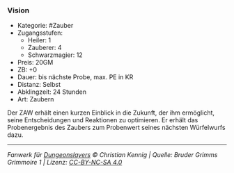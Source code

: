 ### Vision

- Kategorie: #Zauber
- Zugangsstufen:
  - Heiler: 1
  - Zauberer: 4
  - Schwarzmagier: 12
- Preis: 20GM
- ZB: +0
- Dauer: bis nächste Probe, max. PE in KR
- Distanz: Selbst
- Abklingzeit: 24 Stunden
- Art: Zaubern

Der ZAW erhält einen kurzen Einblick in die Zukunft, der ihm ermöglicht, seine Entscheidungen und Reaktionen zu optimieren. Er erhält das Probenergebnis des Zaubers zum Probenwert seines nächsten Würfelwurfs dazu.

---

_Fanwerk für [Dungeonslayers](https://www.dungeonslayers.net/) © Christian Kennig | Quelle: Bruder Grimms Grimmoire 1 | Lizenz: [CC-BY-NC-SA 4.0](https://creativecommons.org/licenses/by-nc-sa/4.0/deed.de)_
